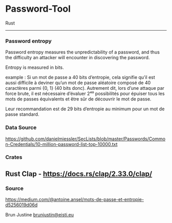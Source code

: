 # Password-Tool

Rust

-----
### Password entropy

Password entropy measures the unpredictability of a password, and thus the difficulty an attacker will encounter in discovering the password.

Entropy is measured in bits.

example : Si un mot de passe a 40 bits d’entropie, cela signifie qu’il est aussi difficile à deviner qu’un mot de passe aléatoire composé de 40 caractères parmi {0, 1} (40 bits donc). Autrement dit, lors d’une attaque par force brute, il est nécessaire d’évaluer 2⁴⁰ possibilités pour épuiser tous les mots de passes équivalents et être sûr de découvrir le mot de passe.


Leur recommandation est de 29 bits d’entropie au minimum pour un mot de passe standard.

### Data Source

https://github.com/danielmiessler/SecLists/blob/master/Passwords/Common-Credentials/10-million-password-list-top-10000.txt

### Crates

Rust Clap - https://docs.rs/clap/2.33.0/clap/
-----

### Source

https://medium.com/@antoine.ansel/mots-de-passe-et-entropie-d5256019d06d

Brun Justine <brunjustin@eisti.eu>

